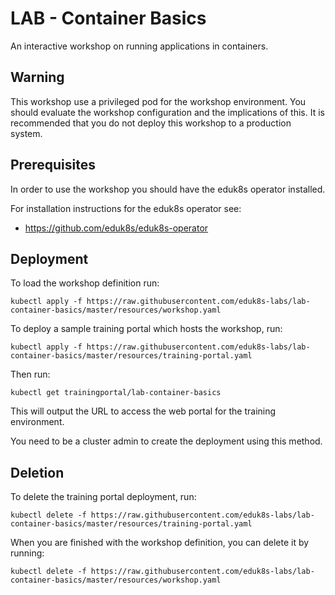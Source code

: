 LAB - Container Basics
======================

An interactive workshop on running applications in containers.

Warning
-------

This workshop use a privileged pod for the workshop environment. You should
evaluate the workshop configuration and the implications of this. It is
recommended that you do not deploy this workshop to a production system.

Prerequisites
-------------

In order to use the workshop you should have the eduk8s operator installed.

For installation instructions for the eduk8s operator see:

* https://github.com/eduk8s/eduk8s-operator

Deployment
----------

To load the workshop definition run:

```
kubectl apply -f https://raw.githubusercontent.com/eduk8s-labs/lab-container-basics/master/resources/workshop.yaml
```

To deploy a sample training portal which hosts the workshop, run:

```
kubectl apply -f https://raw.githubusercontent.com/eduk8s-labs/lab-container-basics/master/resources/training-portal.yaml
```

Then run:

```
kubectl get trainingportal/lab-container-basics
```

This will output the URL to access the web portal for the training environment.

You need to be a cluster admin to create the deployment using this method.

Deletion
--------

To delete the training portal deployment, run:

```
kubectl delete -f https://raw.githubusercontent.com/eduk8s-labs/lab-container-basics/master/resources/training-portal.yaml
```

When you are finished with the workshop definition, you can delete it by running:

```
kubectl delete -f https://raw.githubusercontent.com/eduk8s-labs/lab-container-basics/master/resources/workshop.yaml
```
